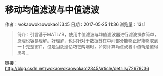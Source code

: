 # 移动均值滤波与中值滤波
作者：wokaowokaowokao12345
日期：2017-05-25 11:36
浏览量：1341
> 简介：引言基于MATLAB，使用中值滤波与均值滤波器进行滤波操作简单，原理也容易理解。好理解，也只针对于数据处在中间部分能够正好能够取到一个完整窗口，但是当数据恰巧在两端时，如何计算均值或者中值确是值得思考...

 链接：http://blog.csdn.net/wokaowokaowokao12345/article/details/72679236
